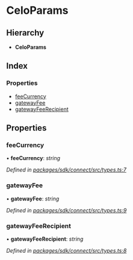 # CeloParams

## Hierarchy

* **CeloParams**

## Index

### Properties

* [feeCurrency](_types_.celoparams.md#feecurrency)
* [gatewayFee](_types_.celoparams.md#gatewayfee)
* [gatewayFeeRecipient](_types_.celoparams.md#gatewayfeerecipient)

## Properties

### feeCurrency

• **feeCurrency**: _string_

_Defined in_ [_packages/sdk/connect/src/types.ts:7_](https://github.com/celo-org/celo-monorepo/blob/master/packages/sdk/connect/src/types.ts#L7)

### gatewayFee

• **gatewayFee**: _string_

_Defined in_ [_packages/sdk/connect/src/types.ts:9_](https://github.com/celo-org/celo-monorepo/blob/master/packages/sdk/connect/src/types.ts#L9)

### gatewayFeeRecipient

• **gatewayFeeRecipient**: _string_

_Defined in_ [_packages/sdk/connect/src/types.ts:8_](https://github.com/celo-org/celo-monorepo/blob/master/packages/sdk/connect/src/types.ts#L8)

